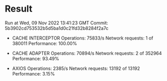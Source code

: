 # Result

Run at Wed, 09 Nov 2022 13:41:23 GMT
Commit: 5b3902cd753532b5d5ba1d0c21fd32b8284f2a7c


- CACHE INTERCEPTOR
  Operations: 75833/s
  Network requests: 1 of 380011
  Performance: 100.00%

- CACHE ADAPTER
  Operations: 70894/s
  Network requests: 2 of 352964
  Performance: 93.49%

- AXIOS
  Operations: 2385/s
  Network requests: 13192 of 13192
  Performance: 3.15%
